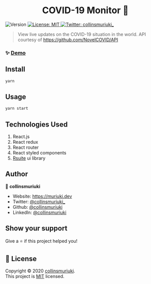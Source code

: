 <h1 align="center">COVID-19 Monitor 🦠</h1>
<p>
  <img alt="Version" src="https://img.shields.io/badge/version-0.1.0-blue.svg?cacheSeconds=2592000" />
  <a href="LICENSE" target="_blank">
    <img alt="License: MIT" src="https://img.shields.io/badge/License-MIT-yellow.svg" />
  </a>
  <a href="https://twitter.com/collinsmuriuki_" target="_blank">
    <img alt="Twitter: collinsmuriuki_" src="https://img.shields.io/twitter/follow/collinsmuriuki_.svg?style=social" />
  </a>
</p>

> View live updates on the COVID-19 situation in the world. API courtesy of https://github.com/NovelCOVID/API

### ✨ [Demo](https://covid19monitorapp.netlify.com/)

## Install

```sh
yarn
```

## Usage

```sh
yarn start
```

## Technologies Used
1. React.js
2. React redux
3. React router
4. React styled components
5. [Rsuite](https://rsuitejs.com/en/) ui library

## Author

👤 **collinsmuriuki**

* Website: https://muriuki.dev
* Twitter: [@collinsmuriuki_](https://twitter.com/collinsmuriuki_)
* Github: [@collinsmuriuki](https://github.com/collinsmuriuki)
* LinkedIn: [@collinsmuriuki](https://linkedin.com/in/collinsmuriuki)

## Show your support

Give a ⭐️ if this project helped you!

## 📝 License

Copyright © 2020 [collinsmuriuki](https://github.com/collinsmuriuki).<br />
This project is [MIT](LICENSE) licensed.